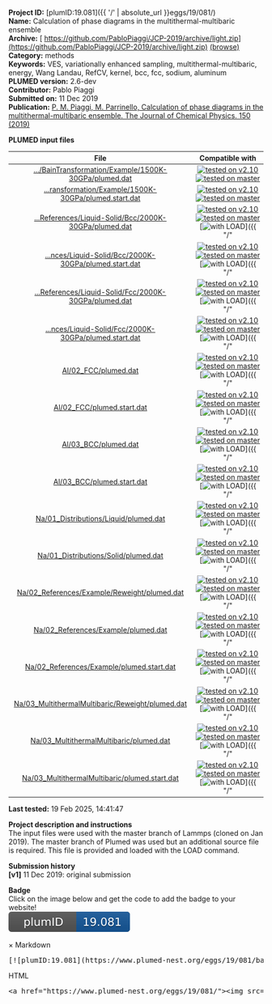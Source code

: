 **Project ID:** [plumID:19.081]({{ '/' | absolute_url }}eggs/19/081/)  
**Name:**  Calculation of phase diagrams in the multithermal-multibaric ensemble  
**Archive:** [ https://github.com/PabloPiaggi/JCP-2019/archive/light.zip](https://github.com/PabloPiaggi/JCP-2019/archive/light.zip) [(browse)](https://github.com/PabloPiaggi/JCP-2019/tree/light)  
**Category:**  methods  
**Keywords:**  VES, variationally enhanced sampling, multithermal-multibaric, energy, Wang Landau, RefCV, kernel, bcc, fcc, sodium, aluminum  
**PLUMED version:**  2.6-dev  
**Contributor:**  Pablo Piaggi  
**Submitted on:** 11 Dec 2019  
**Publication:** [P. M. Piaggi, M. Parrinello, Calculation of phase diagrams in the multithermal-multibaric ensemble. The Journal of Chemical Physics. 150 (2019)](http://dx.doi.org/10.1063/1.5102104)  
  
**PLUMED input files**  
  
| File     | Compatible with |  
|:--------:|:--------:|  
| [.../BainTransformation/Example/1500K-30GPa/plumed.dat](./data/Al/01_References/Bcc-Fcc/BainTransformation/Example/1500K-30GPa/plumed.dat.md) |  [![tested on v2.10](https://img.shields.io/badge/v2.10-passing-green.svg)](data/Al/01_References/Bcc-Fcc/BainTransformation/Example/1500K-30GPa/plumed.dat.plumed.stderr) [![tested on master](https://img.shields.io/badge/master-passing-green.svg)](data/Al/01_References/Bcc-Fcc/BainTransformation/Example/1500K-30GPa/plumed.dat.plumed_master.stderr) |  
| [...ransformation/Example/1500K-30GPa/plumed.start.dat](./data/Al/01_References/Bcc-Fcc/BainTransformation/Example/1500K-30GPa/plumed.start.dat.md) |  [![tested on v2.10](https://img.shields.io/badge/v2.10-passing-green.svg)](data/Al/01_References/Bcc-Fcc/BainTransformation/Example/1500K-30GPa/plumed.start.dat.plumed.stderr) [![tested on master](https://img.shields.io/badge/master-passing-green.svg)](data/Al/01_References/Bcc-Fcc/BainTransformation/Example/1500K-30GPa/plumed.start.dat.plumed_master.stderr) |  
| [...References/Liquid-Solid/Bcc/2000K-30GPa/plumed.dat](./data/Al/01_References/Liquid-Solid/Bcc/2000K-30GPa/plumed.dat.md) |  [![tested on v2.10](https://img.shields.io/badge/v2.10-failed-red.svg)](data/Al/01_References/Liquid-Solid/Bcc/2000K-30GPa/plumed.dat.plumed.stderr) [![tested on master](https://img.shields.io/badge/master-failed-red.svg)](data/Al/01_References/Liquid-Solid/Bcc/2000K-30GPa/plumed.dat.plumed_master.stderr) [![with LOAD](https://img.shields.io/badge/with-LOAD-yellow.svg)]({{ "/" | absolute_url }}badges) |  
| [...nces/Liquid-Solid/Bcc/2000K-30GPa/plumed.start.dat](./data/Al/01_References/Liquid-Solid/Bcc/2000K-30GPa/plumed.start.dat.md) |  [![tested on v2.10](https://img.shields.io/badge/v2.10-failed-red.svg)](data/Al/01_References/Liquid-Solid/Bcc/2000K-30GPa/plumed.start.dat.plumed.stderr) [![tested on master](https://img.shields.io/badge/master-failed-red.svg)](data/Al/01_References/Liquid-Solid/Bcc/2000K-30GPa/plumed.start.dat.plumed_master.stderr) [![with LOAD](https://img.shields.io/badge/with-LOAD-yellow.svg)]({{ "/" | absolute_url }}badges) |  
| [...References/Liquid-Solid/Fcc/2000K-30GPa/plumed.dat](./data/Al/01_References/Liquid-Solid/Fcc/2000K-30GPa/plumed.dat.md) |  [![tested on v2.10](https://img.shields.io/badge/v2.10-failed-red.svg)](data/Al/01_References/Liquid-Solid/Fcc/2000K-30GPa/plumed.dat.plumed.stderr) [![tested on master](https://img.shields.io/badge/master-failed-red.svg)](data/Al/01_References/Liquid-Solid/Fcc/2000K-30GPa/plumed.dat.plumed_master.stderr) [![with LOAD](https://img.shields.io/badge/with-LOAD-yellow.svg)]({{ "/" | absolute_url }}badges) |  
| [...nces/Liquid-Solid/Fcc/2000K-30GPa/plumed.start.dat](./data/Al/01_References/Liquid-Solid/Fcc/2000K-30GPa/plumed.start.dat.md) |  [![tested on v2.10](https://img.shields.io/badge/v2.10-failed-red.svg)](data/Al/01_References/Liquid-Solid/Fcc/2000K-30GPa/plumed.start.dat.plumed.stderr) [![tested on master](https://img.shields.io/badge/master-failed-red.svg)](data/Al/01_References/Liquid-Solid/Fcc/2000K-30GPa/plumed.start.dat.plumed_master.stderr) [![with LOAD](https://img.shields.io/badge/with-LOAD-yellow.svg)]({{ "/" | absolute_url }}badges) |  
| [Al/02_FCC/plumed.dat](./data/Al/02_FCC/plumed.dat.md) |  [![tested on v2.10](https://img.shields.io/badge/v2.10-failed-red.svg)](data/Al/02_FCC/plumed.dat.plumed.stderr) [![tested on master](https://img.shields.io/badge/master-failed-red.svg)](data/Al/02_FCC/plumed.dat.plumed_master.stderr) [![with LOAD](https://img.shields.io/badge/with-LOAD-yellow.svg)]({{ "/" | absolute_url }}badges) |  
| [Al/02_FCC/plumed.start.dat](./data/Al/02_FCC/plumed.start.dat.md) |  [![tested on v2.10](https://img.shields.io/badge/v2.10-failed-red.svg)](data/Al/02_FCC/plumed.start.dat.plumed.stderr) [![tested on master](https://img.shields.io/badge/master-failed-red.svg)](data/Al/02_FCC/plumed.start.dat.plumed_master.stderr) [![with LOAD](https://img.shields.io/badge/with-LOAD-yellow.svg)]({{ "/" | absolute_url }}badges) |  
| [Al/03_BCC/plumed.dat](./data/Al/03_BCC/plumed.dat.md) |  [![tested on v2.10](https://img.shields.io/badge/v2.10-failed-red.svg)](data/Al/03_BCC/plumed.dat.plumed.stderr) [![tested on master](https://img.shields.io/badge/master-failed-red.svg)](data/Al/03_BCC/plumed.dat.plumed_master.stderr) [![with LOAD](https://img.shields.io/badge/with-LOAD-yellow.svg)]({{ "/" | absolute_url }}badges) |  
| [Al/03_BCC/plumed.start.dat](./data/Al/03_BCC/plumed.start.dat.md) |  [![tested on v2.10](https://img.shields.io/badge/v2.10-failed-red.svg)](data/Al/03_BCC/plumed.start.dat.plumed.stderr) [![tested on master](https://img.shields.io/badge/master-failed-red.svg)](data/Al/03_BCC/plumed.start.dat.plumed_master.stderr) [![with LOAD](https://img.shields.io/badge/with-LOAD-yellow.svg)]({{ "/" | absolute_url }}badges) |  
| [Na/01_Distributions/Liquid/plumed.dat](./data/Na/01_Distributions/Liquid/plumed.dat.md) |  [![tested on v2.10](https://img.shields.io/badge/v2.10-failed-red.svg)](data/Na/01_Distributions/Liquid/plumed.dat.plumed.stderr) [![tested on master](https://img.shields.io/badge/master-failed-red.svg)](data/Na/01_Distributions/Liquid/plumed.dat.plumed_master.stderr) [![with LOAD](https://img.shields.io/badge/with-LOAD-yellow.svg)]({{ "/" | absolute_url }}badges) |  
| [Na/01_Distributions/Solid/plumed.dat](./data/Na/01_Distributions/Solid/plumed.dat.md) |  [![tested on v2.10](https://img.shields.io/badge/v2.10-failed-red.svg)](data/Na/01_Distributions/Solid/plumed.dat.plumed.stderr) [![tested on master](https://img.shields.io/badge/master-failed-red.svg)](data/Na/01_Distributions/Solid/plumed.dat.plumed_master.stderr) [![with LOAD](https://img.shields.io/badge/with-LOAD-yellow.svg)]({{ "/" | absolute_url }}badges) |  
| [Na/02_References/Example/Reweight/plumed.dat](./data/Na/02_References/Example/Reweight/plumed.dat.md) |  [![tested on v2.10](https://img.shields.io/badge/v2.10-passing-green.svg)](data/Na/02_References/Example/Reweight/plumed.dat.plumed.stderr) [![tested on master](https://img.shields.io/badge/master-failed-red.svg)](data/Na/02_References/Example/Reweight/plumed.dat.plumed_master.stderr) [![with LOAD](https://img.shields.io/badge/with-LOAD-yellow.svg)]({{ "/" | absolute_url }}badges) |  
| [Na/02_References/Example/plumed.dat](./data/Na/02_References/Example/plumed.dat.md) |  [![tested on v2.10](https://img.shields.io/badge/v2.10-failed-red.svg)](data/Na/02_References/Example/plumed.dat.plumed.stderr) [![tested on master](https://img.shields.io/badge/master-failed-red.svg)](data/Na/02_References/Example/plumed.dat.plumed_master.stderr) [![with LOAD](https://img.shields.io/badge/with-LOAD-yellow.svg)]({{ "/" | absolute_url }}badges) |  
| [Na/02_References/Example/plumed.start.dat](./data/Na/02_References/Example/plumed.start.dat.md) |  [![tested on v2.10](https://img.shields.io/badge/v2.10-failed-red.svg)](data/Na/02_References/Example/plumed.start.dat.plumed.stderr) [![tested on master](https://img.shields.io/badge/master-failed-red.svg)](data/Na/02_References/Example/plumed.start.dat.plumed_master.stderr) [![with LOAD](https://img.shields.io/badge/with-LOAD-yellow.svg)]({{ "/" | absolute_url }}badges) |  
| [Na/03_MultithermalMultibaric/Reweight/plumed.dat](./data/Na/03_MultithermalMultibaric/Reweight/plumed.dat.md) |  [![tested on v2.10](https://img.shields.io/badge/v2.10-passing-green.svg)](data/Na/03_MultithermalMultibaric/Reweight/plumed.dat.plumed.stderr) [![tested on master](https://img.shields.io/badge/master-failed-red.svg)](data/Na/03_MultithermalMultibaric/Reweight/plumed.dat.plumed_master.stderr) [![with LOAD](https://img.shields.io/badge/with-LOAD-yellow.svg)]({{ "/" | absolute_url }}badges) |  
| [Na/03_MultithermalMultibaric/plumed.dat](./data/Na/03_MultithermalMultibaric/plumed.dat.md) |  [![tested on v2.10](https://img.shields.io/badge/v2.10-failed-red.svg)](data/Na/03_MultithermalMultibaric/plumed.dat.plumed.stderr) [![tested on master](https://img.shields.io/badge/master-failed-red.svg)](data/Na/03_MultithermalMultibaric/plumed.dat.plumed_master.stderr) [![with LOAD](https://img.shields.io/badge/with-LOAD-yellow.svg)]({{ "/" | absolute_url }}badges) |  
| [Na/03_MultithermalMultibaric/plumed.start.dat](./data/Na/03_MultithermalMultibaric/plumed.start.dat.md) |  [![tested on v2.10](https://img.shields.io/badge/v2.10-failed-red.svg)](data/Na/03_MultithermalMultibaric/plumed.start.dat.plumed.stderr) [![tested on master](https://img.shields.io/badge/master-failed-red.svg)](data/Na/03_MultithermalMultibaric/plumed.start.dat.plumed_master.stderr) [![with LOAD](https://img.shields.io/badge/with-LOAD-yellow.svg)]({{ "/" | absolute_url }}badges) |  
  
**Last tested:**  19 Feb 2025, 14:41:47
  
**Project description and instructions**  
The input files were used with the master branch of Lammps (cloned on Jan 2019). The master branch of Plumed was used but an additional source file is required. This file is provided and loaded with the LOAD command. 

  
**Submission history**  
**[v1]** 11 Dec 2019: original submission  
  
**Badge**  
Click on the image below and get the code to add the badge to your website!  
<img src="./badge.svg" alt="plumeDnest:19.081" id="myBtn" class="badge">
<div id="myModal" class="modal">
  <div class="modal-content">
    <span class="close">&times;</span>
    Markdown<pre>[![plumID:19.081](https://www.plumed-nest.org/eggs/19/081/badge.svg)](https://www.plumed-nest.org/eggs/19/081/)</pre>
    HTML<pre>&lt;a href="https://www.plumed-nest.org/eggs/19/081/"&gt;&lt;img src="https://www.plumed-nest.org/eggs/19/081/badge.svg" alt="plumID:19.081"&gt;&lt;/a&gt;</pre>
  </div>
</div>
